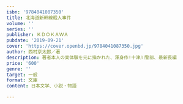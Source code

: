 ```yaml
---
isbn: '9784041087350'
title: 北海道新幹線殺人事件
volume: ''
series: ''
publisher: ＫＤＯＫＡＷＡ
pubdate: '2019-09-21'
cover: 'https://cover.openbd.jp/9784041087350.jpg'
author: 西村京太郎／著
description: 著者本人の実体験を元に描かれた、渾身作!十津川警部、最新長編
price: '600'
genre: ''
target: 一般
format: 文庫
content: 日本文学、小説・物語

---
```

